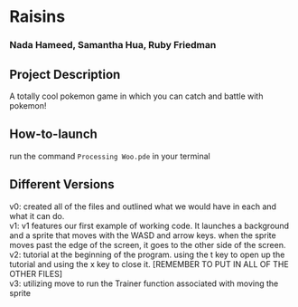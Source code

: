 # Raisins
### Nada Hameed, Samantha Hua, Ruby Friedman

## Project Description
 A totally cool pokemon game in which you can catch and battle with pokemon!
## How-to-launch
 run the command ```Processing Woo.pde``` in your terminal
## Different Versions
v0: created all of the files and outlined what we would have in each and what it
can do. <br>
v1: v1 features our first example of working code. It launches a background and
a sprite that moves with the WASD and arrow keys. when the sprite moves past
the edge of the screen, it goes to the other side of the screen. <br>
v2: tutorial at the beginning of the program. using the t key to open up 
the tutorial and using the x key to close it. [REMEMBER TO PUT IN ALL OF THE
OTHER FILES]<br>
v3: utilizing move to run the Trainer function associated with moving the sprite
